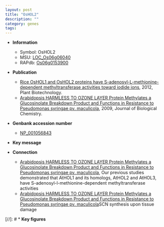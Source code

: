```yaml
---
layout: post
title: "OsHOL2"
description: ""
category: genes
tags: 
---
```


* **Information**  
    + Symbol: OsHOL2  
    + MSU: [LOC_Os06g06040](http://rice.plantbiology.msu.edu/cgi-bin/ORF_infopage.cgi?orf=LOC_Os06g06040)  
    + RAPdb: [Os06g0153900](http://rapdb.dna.affrc.go.jp/viewer/gbrowse_details/irgsp1?name=Os06g0153900)  

* **Publication**  
    + [Rice OsHOL1 and OsHOL2 proteins have S-adenosyl-L-methionine-dependent methyltransferase activities toward iodide ions](http://www.ncbi.nlm.nih.gov/pubmed?term=Rice+OsHOL1+and+OsHOL2+proteins+have+S-adenosyl-L-methionine-dependent+methyltransferase+activities+toward+iodide+ions%5BTitle%5D), 2012, Plant Biotechnology.
    + [Arabidopsis HARMLESS TO OZONE LAYER Protein Methylates a Glucosinolate Breakdown Product and Functions in Resistance to Pseudomonas syringae pv. maculicola](http://www.ncbi.nlm.nih.gov/pubmed?term=Arabidopsis+HARMLESS+TO+OZONE+LAYER+Protein+Methylates+a+Glucosinolate+Breakdown+Product+and+Functions+in+Resistance+to+Pseudomonas+syringae+pv.+maculicola%5BTitle%5D), 2009, Journal of Biological Chemistry.

* **Genbank accession number**  
    + [NP_001056843](http://www.ncbi.nlm.nih.gov/nuccore/NP_001056843)

* **Key message**  

* **Connection**  
    + [Arabidopsis HARMLESS TO OZONE LAYER Protein Methylates a Glucosinolate Breakdown Product and Functions in Resistance to Pseudomonas syringae pv. maculicola](http://www.ncbi.nlm.nih.gov/pubmed?term=Arabidopsis+HARMLESS+TO+OZONE+LAYER+Protein+Methylates+a+Glucosinolate+Breakdown+Product+and+Functions+in+Resistance+to+Pseudomonas+syringae+pv.+maculicola%5BTitle%5D), Our previous studies demonstrated that AtHOL1 and its homologs, AtHOL2 and AtHOL3, have S-adenosyl-l-methionine-dependent methyltransferase activities
    + [Arabidopsis HARMLESS TO OZONE LAYER Protein Methylates a Glucosinolate Breakdown Product and Functions in Resistance to Pseudomonas syringae pv. maculicola](3)SCN synthesis upon tissue damage

[//]: # * **Key figures**  


